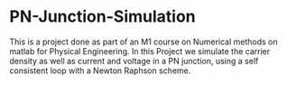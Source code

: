 # PN-Junction-Simulation
This is a project done as part of an M1 course on Numerical methods on matlab for Physical Engineering. In this Project we simulate the carrier density as  well as current and voltage in a PN junction, using a self consistent loop with a Newton Raphson scheme. 
